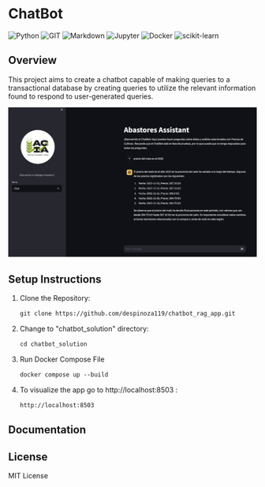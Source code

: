 # ChatBot 
![Python](https://img.shields.io/badge/Python-FFD43B?style=for-the-badge&logo=python&logoColor=blue) ![GIT](https://img.shields.io/badge/GIT-E44C30?style=for-the-badge&logo=git&logoColor=white) ![Markdown](https://img.shields.io/badge/Markdown-000000?style=for-the-badge&logo=markdown&logoColor=white) ![Jupyter](https://img.shields.io/badge/Jupyter-F37626.svg?&style=for-the-badge&logo=Jupyter&logoColor=white) ![Docker](https://img.shields.io/badge/Docker-2CA5E0?style=for-the-badge&logo=docker&logoColor=white) ![scikit-learn](https://img.shields.io/badge/scikit_learn-F7931E?style=for-the-badge&logo=scikit-learn&logoColor=white)


## Overview
This project aims to create a chatbot capable of making queries to a transactional database by creating queries to utilize the relevant information found to respond to user-generated queries.

<p align="center">
  <img src="chatbot.png" alt="Sample Image" width="600">
</p>

## Setup Instructions
1. Clone the Repository:
    ```html
    git clone https://github.com/despinoza119/chatbot_rag_app.git
    ```

2. Change to "chatbot_solution" directory:
    ```html
    cd chatbot_solution
    ```

3. Run Docker Compose File
    ```html
    docker compose up --build
    ```

4. To visualize the app go to http://localhost:8503 :
    ```html
    http://localhost:8503
    ```

## Documentation

## License
MIT License
